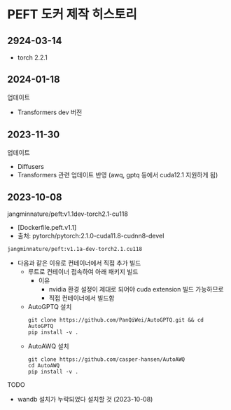 # PEFT 도커 제작 히스토리


## 2924-03-14
- torch 2.2.1

## 2024-01-18

업데이트
- Transformers dev 버전

## 2023-11-30

업데이트
- Diffusers
- Transformers 관련 업데이트 반영 (awq, gptq 등에서 cuda12.1 지원하게 됨)

## 2023-10-08

jangminnature/peft:v1.1dev-torch2.1-cu118
- [Dockerfile.peft.v1.1]
- 출처: pytorch/pytorch:2.1.0-cuda11.8-cudnn8-devel

`jangminnature/peft:v1.1a-dev-torch2.1.cu118`
- 다음과 같은 이유로 컨테이너에서 직접 추가 빌드
    - 루트로 컨테이너 접속하여 아래 패키지 빌드
        - 이유
            - nvidia 환경 설정이 제대로 되어야 cuda extension 빌드 가능하므로
            - 직접 컨테이너에서 빌드함
    - AutoGPTQ 설치
        ```
        git clone https://github.com/PanQiWei/AutoGPTQ.git && cd AutoGPTQ
        pip install -v .
        ```
    - AutoAWQ 설치
        ```
        git clone https://github.com/casper-hansen/AutoAWQ
        cd AutoAWQ
        pip install -v .
        ```

TODO
- wandb 설치가 누락되었다 설치할 것 (2023-10-08)

